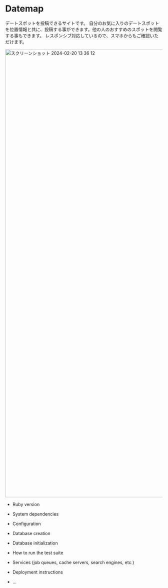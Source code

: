 # Datemap

デートスポットを投稿できるサイトです。
自分のお気に入りのデートスポットを位置情報と共に、投稿する事ができます。他の人のおすすめのスポットを閲覧する事もできます。
レスポンシブ対応しているので、スマホからもご確認いただけます。


<img width="1435" alt="スクリーンショット 2024-02-20 13 36 12" src="https://github.com/mitsuhiro27/Datemap/assets/98004666/1ea328ee-df81-4a20-baad-0829b29d7348">


* Ruby version

* System dependencies

* Configuration

* Database creation

* Database initialization

* How to run the test suite

* Services (job queues, cache servers, search engines, etc.)

* Deployment instructions

* ...

